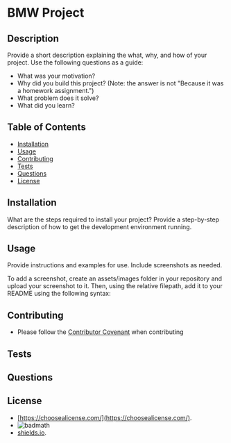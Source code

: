 # BMW Project

## Description

Provide a short description explaining the what, why, and how of your project. Use the following questions as a guide:

- What was your motivation?
- Why did you build this project? (Note: the answer is not "Because it was a homework assignment.")
- What problem does it solve?
- What did you learn?

## Table of Contents

- [Installation](#installation)
- [Usage](#usage)
- [Contributing](#contributing)
- [Tests](#tests)
- [Questions](#questions)
- [License](#license)

## Installation

What are the steps required to install your project? Provide a step-by-step description of how to get the development environment running.

## Usage

Provide instructions and examples for use. Include screenshots as needed.

To add a screenshot, create an assets/images folder in your repository and upload your screenshot to it. Then, using the relative filepath, add it to your README using the following syntax:

## Contributing

- Please follow the [Contributor Covenant](https://www.contributor-covenant.org/) when contributing

## Tests

## Questions

## License

- [https://choosealicense.com/](https://choosealicense.com/).
- ![badmath](https://img.shields.io/github/languages/top/lernantino/badmath)
- [shields.io](https://shields.io/).



